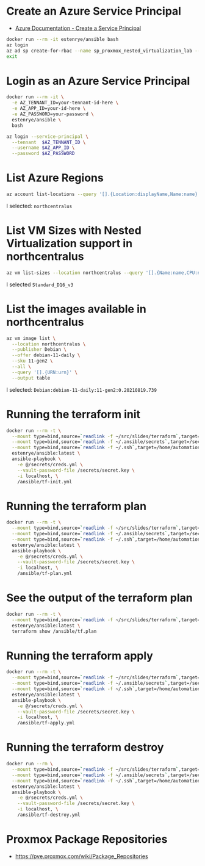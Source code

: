 # Create an Azure Service Principal

- [Azure Documentation - Create a Service Principal](https://docs.microsoft.com/en-us/azure/developer/terraform/get-started-cloud-shell-bash?tabs=bash#create-a-service-principal)

```bash
docker run --rm -it estenrye/ansible bash
az login
az ad sp create-for-rbac --name sp_proxmox_nested_virtualization_lab --role Contributor
exit
```

# Login as an Azure Service Principal

```bash
docker run --rm -it \
  -e AZ_TENNANT_ID=your-tennant-id-here \
  -e AZ_APP_ID=your-id-here \
  -e AZ_PASSWORD=your-password \
  estenrye/ansible \
  bash

az login --service-principal \
  --tennant  $AZ_TENNANT_ID \
  --username $AZ_APP_ID \
  --password $AZ_PASSWORD
```

# List Azure Regions

```bash
az account list-locations --query '[].{Location:displayName,Name:name}' --output table
```

I selected: `northcentralus`

# List VM Sizes with Nested Virtualization support in northcentralus

```bash
az vm list-sizes --location northcentralus --query '[].{Name:name,CPU:numberOfCores,Memory:memoryInMb}' --output table | grep _v3
```

I selected `Standard_D16_v3`

# List the images available in northcentralus

```bash
az vm image list \
  --location northcentralus \
  --publisher Debian \
  --offer debian-11-daily \
  --sku 11-gen2 \
  --all \
  --query '[].{URN:urn}' \
  --output table
```

I selected: `Debian:debian-11-daily:11-gen2:0.20210819.739`

# Running the terraform init

```bash
docker run --rm -t \
  --mount type=bind,source=`readlink -f ~/src/slides/terraform`,target=/ansible \
  --mount type=bind,source=`readlink -f ~/.ansible/secrets`,target=/secrets \
  --mount type=bind,source=`readlink -f ~/.ssh`,target=/home/automation-user/.ssh \
  estenrye/ansible:latest \
  ansible-playbook \
    -e @/secrets/creds.yml \
    --vault-password-file /secrets/secret.key \
    -i localhost, \
    /ansible/tf-init.yml
```

# Running the terraform plan

```bash
docker run --rm -t \
  --mount type=bind,source=`readlink -f ~/src/slides/terraform`,target=/ansible \
  --mount type=bind,source=`readlink -f ~/.ansible/secrets`,target=/secrets \
  --mount type=bind,source=`readlink -f ~/.ssh`,target=/home/automation-user/.ssh \
  estenrye/ansible:latest \
  ansible-playbook \
    -e @/secrets/creds.yml \
    --vault-password-file /secrets/secret.key \
    -i localhost, \
    /ansible/tf-plan.yml
```

# See the output of the terraform plan

```bash
docker run --rm -t \
  --mount type=bind,source=`readlink -f ~/src/slides/terraform`,target=/ansible \
  estenrye/ansible:latest \
  terraform show /ansible/tf.plan
```

# Running the terraform apply

```bash
docker run --rm -t \
  --mount type=bind,source=`readlink -f ~/src/slides/terraform`,target=/ansible \
  --mount type=bind,source=`readlink -f ~/.ansible/secrets`,target=/secrets \
  --mount type=bind,source=`readlink -f ~/.ssh`,target=/home/automation-user/.ssh \
  estenrye/ansible:latest \
  ansible-playbook \
    -e @/secrets/creds.yml \
    --vault-password-file /secrets/secret.key \
    -i localhost, \
    /ansible/tf-apply.yml
```

# Running the terraform destroy

```bash
docker run --rm \
  --mount type=bind,source=`readlink -f ~/src/slides/terraform`,target=/ansible \
  --mount type=bind,source=`readlink -f ~/.ansible/secrets`,target=/secrets \
  --mount type=bind,source=`readlink -f ~/.ssh`,target=/home/automation-user/.ssh \
  estenrye/ansible:latest \
  ansible-playbook \
    -e @/secrets/creds.yml \
    --vault-password-file /secrets/secret.key \
    -i localhost, \
    /ansible/tf-destroy.yml
```

# Proxmox Package Repositories

- https://pve.proxmox.com/wiki/Package_Repositories
